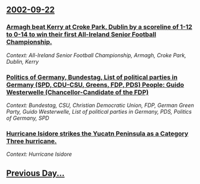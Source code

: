 ## [2002-09-22](/news/2002/09/22/index.md)

### [ Armagh beat Kerry at Croke Park, Dublin by a scoreline of 1-12 to 0-14 to win their first All-Ireland Senior Football Championship.](/news/2002/09/22/armagh-beat-kerry-at-croke-park-dublin-by-a-scoreline-of-1-12-to-0-14-to-win-their-first-all-ireland-senior-football-championship.md)
_Context: All-Ireland Senior Football Championship, Armagh, Croke Park, Dublin, Kerry_

### [ Politics of Germany, Bundestag, List of political parties in Germany (SPD, CDU-CSU, Greens, FDP, PDS) People: Guido Westerwelle (Chancellor-Candidate of the FDP)](/news/2002/09/22/politics-of-germany-bundestag-list-of-political-parties-in-germany-spd-cdu-csu-greens-fdp-pds-people-guido-westerwelle-chancellor.md)
_Context: Bundestag, CSU, Christian Democratic Union, FDP, German Green Party, Guido Westerwelle, List of political parties in Germany, PDS, Politics of Germany, SPD_

### [ Hurricane Isidore strikes the Yucatn Peninsula as a Category Three hurricane.](/news/2002/09/22/hurricane-isidore-strikes-the-yucatan-peninsula-as-a-category-three-hurricane.md)
_Context: Hurricane Isidore_

## [Previous Day...](/news/2002/09/21/index.md)

